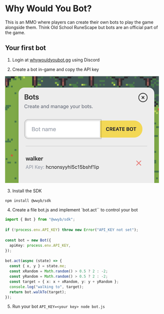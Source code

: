 # Why Would You Bot?

This is an MMO where players can create their own bots to play the game alongside them. Think Old School RuneScape but bots are an official part of the game.

## Your first bot

1. Login at [whywouldyoubot.gg](https://www.whywouldyoubot.gg) using Discord

2. Create a bot in-game and copy the API key

![createbot.png](/docs/createbot.png)

3. Install the SDK

`npm install @wwyb/sdk`

4. Create a file bot.js and implement `bot.act`` to control your bot

```typescript
import { Bot } from "@wwyb/sdk";

if (!process.env.API_KEY) throw new Error("API_KEY not set");

const bot = new Bot({
  apiKey: process.env.API_KEY,
});

bot.act(async (state) => {
  const { x, y } = state.me;
  const xRandom = Math.random() > 0.5 ? 2 : -2;
  const yRandom = Math.random() > 0.5 ? 2 : -2;
  const target = { x: x + xRandom, y: y + yRandom };
  console.log("walking to", target);
  return bot.walkTo(target);
});
```

5. Run your bot
   `API_KEY=<your key> node bot.js`
